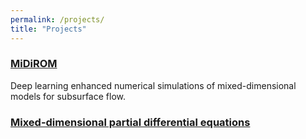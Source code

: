 ```yaml
---
permalink: /projects/
title: "Projects"
---
```


<!-- ### [PyGeoN](/pygeon/) -->


### [MiDiROM](/midirom/)
Deep learning enhanced numerical simulations of mixed-dimensional models for subsurface flow.

### [Mixed-dimensional partial differential equations](/md-pdes/)
<!-- 
### Robust solvers for Stokes-Darcy systems

### Benchmarks for flow in fractured porous media -->